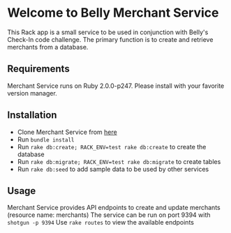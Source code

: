 # Welcome to Belly Merchant Service

This Rack app is a small service to be used in conjunction with Belly's Check-In code challenge. The primary function is to create and retrieve merchants from a database.

## Requirements
Merchant Service runs on Ruby 2.0.0-p247. Please install with your favorite version manager.

## Installation
* Clone Merchant Service from [here](https://github.com/leeacto/merchant-service)
* Run <code>bundle install</code>
* Run <code>rake db:create; RACK_ENV=test rake db:create</code> to create the database
* Run <code>rake db:migrate; RACK_ENV=test rake db:migrate</code> to create tables
* Run <code>rake db:seed</code> to add sample data to be used by other services

## Usage
Merchant Service provides API endpoints to create and update merchants (resource name: merchants)
The service can be run on port 9394 with <code>shotgun -p 9394</code>
Use <code>rake routes</code> to view the available endpoints

